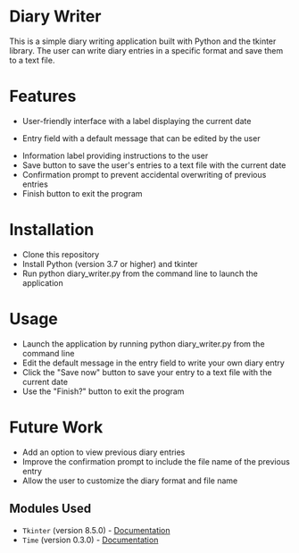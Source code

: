 # Diary Writer
This is a simple diary writing application built with Python and the tkinter library. The user can write diary entries in a specific format and save them to a text file.

# Features
  - User-friendly interface with a label displaying the current date
  + Entry field with a default message that can be edited by the user
  * Information label providing instructions to the user
  * Save button to save the user's entries to a text file with the current date
  * Confirmation prompt to prevent accidental overwriting of previous entries
  * Finish button to exit the program
# Installation
  - Clone this repository
  - Install Python (version 3.7 or higher) and tkinter
  - Run python diary_writer.py from the command line to launch the application
# Usage
  - Launch the application by running python diary_writer.py from the command line
  - Edit the default message in the entry field to write your own diary entry
  - Click the "Save now" button to save your entry to a text file with the current date
  - Use the "Finish?" button to exit the program
# Future Work
  - Add an option to view previous diary entries
  - Improve the confirmation prompt to include the file name of the previous entry
  - Allow the user to customize the diary format and file name
## Modules Used

- `Tkinter` (version 8.5.0) - [Documentation](https://docs.python.org/3/library/tkinter.html)
- `Time` (version 0.3.0) - [Documentation](https://docs.python.org/3/library/time.html)
